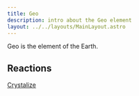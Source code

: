 ```yaml
---
title: Geo
description: intro about the Geo element
layout: ../../layouts/MainLayout.astro
---
```

Geo is the element of the Earth.

## Reactions

[Crystalize](crystalize.md)